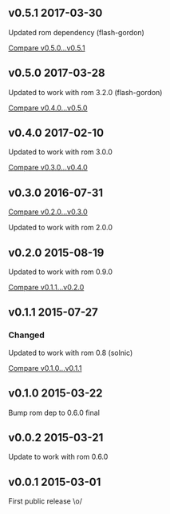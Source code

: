 ## v0.5.1 2017-03-30

Updated rom dependency (flash-gordon)

[Compare v0.5.0...v0.5.1](https://github.com/rom-rb/rom-yesql/compare/v0.5.0...v0.5.1)

## v0.5.0 2017-03-28

Updated to work with rom 3.2.0 (flash-gordon)

[Compare v0.4.0...v0.5.0](https://github.com/rom-rb/rom-yesql/compare/v0.4.0...v0.5.0)

## v0.4.0 2017-02-10

Updated to work with rom 3.0.0

[Compare v0.3.0...v0.4.0](https://github.com/rom-rb/rom-yesql/compare/v0.3.0...v0.4.0)

## v0.3.0 2016-07-31

[Compare v0.2.0...v0.3.0](https://github.com/rom-rb/rom-yesql/compare/v0.2.0...v0.3.0)

Updated to work with rom 2.0.0

## v0.2.0 2015-08-19

Updated to work with rom 0.9.0

[Compare v0.1.1...v0.2.0](https://github.com/rom-rb/rom-yesql/compare/v0.1.1...v0.2.0)

## v0.1.1 2015-07-27

### Changed

Updated to work with rom 0.8 (solnic)

[Compare v0.1.0...v0.1.1](https://github.com/rom-rb/rom-yesql/compare/v0.1.0...v0.1.1)

## v0.1.0 2015-03-22

Bump rom dep to 0.6.0 final

## v0.0.2 2015-03-21

Update to work with rom 0.6.0

## v0.0.1 2015-03-01

First public release \o/
